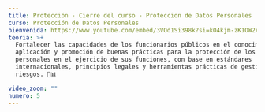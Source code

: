 ```yaml
---
title: Protección - Cierre del curso - Proteccion de Datos Personales
curso: Protección de Datos Personales
bienvenida: https://www.youtube.com/embed/3VOd1Si398k?si=kO4kjm-zK1OW2Aqu
teoria: >+
  Fortalecer las capacidades de los funcionarios públicos en el conocimiento,
  aplicación y promoción de buenas prácticas para la protección de los datos
  personales en el ejercicio de sus funciones, con base en estándares
  internacionales, principios legales y herramientas prácticas de gestión de
  riesgos. 🔐📊

video_zoom: ""
numero: 5
---
```

